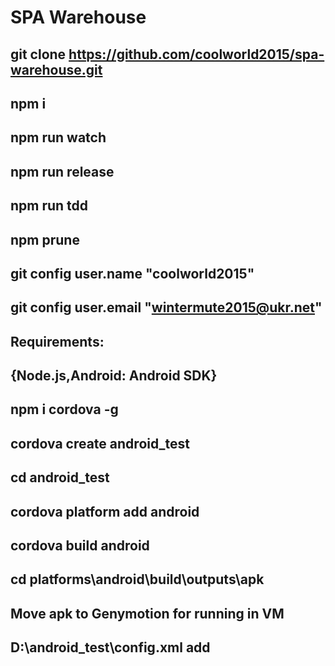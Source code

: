 # SPA Warehouse
git clone https://github.com/coolworld2015/spa-warehouse.git
-------------------------------------------------------------------------------------------------
npm i
-------------------------------------------------------------------------------------------------
npm run watch
-------------------------------------------------------------------------------------------------
npm run release
-------------------------------------------------------------------------------------------------
npm run tdd
-------------------------------------------------------------------------------------------------
npm prune
-------------------------------------------------------------------------------------------------
git config user.name "coolworld2015"
-------------------------------------------------------------------------------------------------
git config user.email "wintermute2015@ukr.net"
-------------------------------------------------------------------------------------------------
Requirements:
-------------------------------------------------------------------------------------------------
{Node.js,Android: Android SDK}
-------------------------------------------------------------------------------------------------
npm i cordova -g
-------------------------------------------------------------------------------------------------
cordova create android_test
-------------------------------------------------------------------------------------------------
cd android_test
-------------------------------------------------------------------------------------------------
cordova platform add android
-------------------------------------------------------------------------------------------------
cordova build android
-------------------------------------------------------------------------------------------------
cd platforms\android\build\outputs\apk
-------------------------------------------------------------------------------------------------
Move apk to Genymotion for running in VM
-------------------------------------------------------------------------------------------------
D:\android_test\config.xml add <icon src="logo.png" />
-------------------------------------------------------------------------------------------------